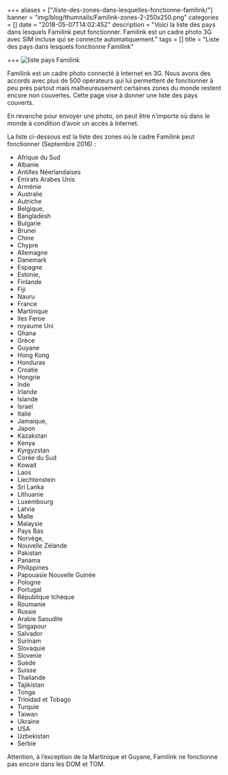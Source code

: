+++
aliases = ["/liste-des-zones-dans-lesquelles-fonctionne-familink/"]
banner = "img/blog/thumnails/Familink-zones-2-250x250.png"
categories = []
date = "2018-05-07T14:02:45Z"
description = "Voici la liste des pays dans lesquels Familink peut fonctionner. Familink est un cadre photo 3G avec SIM incluse qui se connecte automatiquement."
tags = []
title = "Liste des pays dans lesquels fonctionne Familink"

+++
![liste pays Familink](/img/blog/map.png)

Familink est un cadre photo connecté à Internet en 3G. Nous avons des accords avec plus de 500 opérateurs qui lui permettent de fonctionner à peu près partout mais malheureusement certaines zones du monde restent encore non couvertes. Cette page vise à donner une liste des pays couverts.

En revanche pour envoyer une photo, on peut être n’importe où dans le monde à condition d’avoir un accès à Internet.

La liste ci-dessous est la liste des zones où le cadre Familink peut fonctionner (Septembre 2016) :

* Afrique du Sud
* Albanie
* Antilles Néerlandaises
* Emirats Arabes Unis
* Arménie
* Australie
* Autriche
* Belgique,
* Bangladesh
* Bulgarie
* Brunei
* Chine
* Chypre
* Allemagne
* Danemark
* Espagne
* Estonie,
* Finlande
* Fiji
* Nauru
* France
* Martinique
* Iles Feroe
* royaume Uni
* Ghana
* Grèce
* Guyane
* Hong Kong
* Honduras
* Croatie
* Hongrie
* Inde
* Irlande
* Islande
* Israel
* Italie
* Jamaique,
* Japon
* Kazakstan
* Kenya
* Kyrgyzstan
* Corée du Sud
* Kowait
* Laos
* Liechtenstein
* Sri Lanka
* Lithuanie
* Luxembourg
* Latvia
* Malte
* Malaysie
* Pays Bas
* Norvège,
* Nouvelle Zélande
* Pakistan
* Panama
* Philippines
* Papouasie Nouvelle Guinée
* Pologne
* Portugal
* République tchèque
* Roumanie
* Russie
* Arabie Saoudite
* Singapour
* Salvador
* Surinam
* Slovaquie
* Slovenie
* Suède
* Suisse
* Thailande
* Tajikistan
* Tonga
* Trinidad et Tobago
* Turquie
* Taiwan
* Ukraine
* USA
* Uzbekistan
* Serbie

Attention, à l’exception de la Martinique et Guyane, Familink ne fonctionne pas encore dans les DOM et TOM.